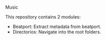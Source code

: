 Music

This repository contains 2 modules:
* Beatport: Extract metadata from beatport.
* Directorios: Navigate into the root folders.